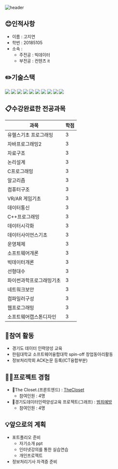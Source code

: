 ![header](https://capsule-render.vercel.app/api?type=Waving&color=FFA07A&height=250&section=header&text=Ko%20jiyeon&fontSize=90)

## 😊인적사항
   - 이름 : 고지연
   - 학번 : 20185105
   - 소속 : 
     - 주전공 : 빅데이터
     - 부전공 : 컨텐츠 it

## ✏️기술스택
<img src="https://img.shields.io/badge/javascript-F7DF1E?style=for-the-badge&logo=javascript&logoColor=black"> <img src="https://img.shields.io/badge/html-E34F26?style=for-the-badge&logo=html5&logoColor=white"> <img src="https://img.shields.io/badge/css-1572B6?style=for-the-badge&logo=css3&logoColor=white"> <img src="https://img.shields.io/badge/jquery-0769AD?style=for-the-badge&logo=jquery&logoColor=white"> <img src="https://img.shields.io/badge/tensorflow.js-F7DF1E?style=for-the-badge&logo=tensorflow&logoColor=orange"> <img src="https://img.shields.io/badge/java-276DC3?style=for-the-badge&logo=java&logoColor=white"> <img src="https://img.shields.io/badge/R-276DC3?style=for-the-badge&logo=Rstudio&logoColor=white"> <img src="https://img.shields.io/badge/C-A8B9CC?style=for-the-badge&logo=C&logoColor=black"> <img src="https://img.shields.io/badge/python-3776AB?style=for-the-badge&logo=python&logoColor=white"> <img src="https://img.shields.io/badge/unity-FFFFFF?style=for-the-badge&logo=unity&logoColor=black">

## 📋수강완료한 전공과목
  |과목|학점|
  |----|----|
  |유헬스기초 프로그래밍|3|
  |자바프로그래밍2|3|
  |자료구조|3|
  |논리설계|3|
  |C프로그래밍|3|
  |알고리즘|3|
  |컴퓨터구조|3|
  |VR/AR 게임기초|3|
  |데이터통신|3|
  |C++프로그래밍|3|
  |데이터시각화|3|
  |데이터사이언스기초|3|
  |운영체제|3|
  |소프트웨어개론|3|
  |빅데이터개론|3|
  |선형대수|3|
  |파이썬과학프로그래밍기초|3|
  |네트워크보안|3|
  |컴파일러구성|3|
  |웹프로그래밍|3|
  |소프트웨어캡스톤디자인|3|
  
## 🔎참여 활동
   - 경기도 데이터 인력양성 교육
   - 한림대학교 소프트웨어융합대학 spin-off 창업동아리활동
   - 정보처리학회 ACK논문 등록(ICT융합부분)

## 👩‍💻프로젝트 경험
   - 🔗The Closet.(프론트엔드) : [TheCloset][Link]
      - 참여인원 : 4명
   - 🔗경기도데이터인력양성교육 프로젝트(그래프) : [범죄예방][data]
      - 참여인원 : 4명

[data]: https://github.com/kamjoo1999/crime_project_graph/tree/main
[Link]: https://github.com/LeeGaHyeon/CapstoneDesign_TheCloset

## 💡앞으로의 계획
  - 포트폴리오 준비
     - 자기소개 ppt
     - 인터넷강의를 통한 실습연습
     - 개인프로젝트 
   - 정보처리기사 자격증 준비
